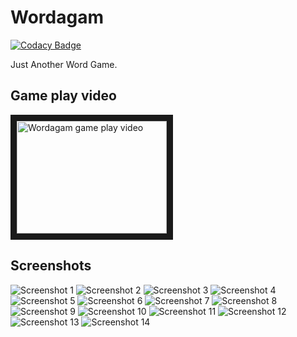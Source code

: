 # Wordagam

[![Codacy Badge](https://api.codacy.com/project/badge/Grade/f7b9f7655b3f4ff795775ab49a39fc52)](https://app.codacy.com/app/gravetii/wordagam?utm_source=github.com&utm_medium=referral&utm_content=gravetii/wordagam&utm_campaign=Badge_Grade_Dashboard)

Just Another Word Game.

## Game play video

<a href="http://www.youtube.com/watch?feature=player_embedded&v=jp0Td1MQy_8
" target="_blank"><img src="http://img.youtube.com/vi/jp0Td1MQy_8/0.jpg" 
alt="Wordagam game play video" width="240" height="180" border="10" /></a>

## Screenshots

![Screenshot 1](screenshots/1.png)
![Screenshot 2](screenshots/2.png)
![Screenshot 3](screenshots/3.png)
![Screenshot 4](screenshots/4.png)
![Screenshot 5](screenshots/5.png)
![Screenshot 6](screenshots/6.png)
![Screenshot 7](screenshots/7.png)
![Screenshot 8](screenshots/8.png)
![Screenshot 9](screenshots/9.png)
![Screenshot 10](screenshots/10.png)
![Screenshot 11](screenshots/11.png)
![Screenshot 12](screenshots/12.png)
![Screenshot 13](screenshots/13.png)
![Screenshot 14](screenshots/14.png)
